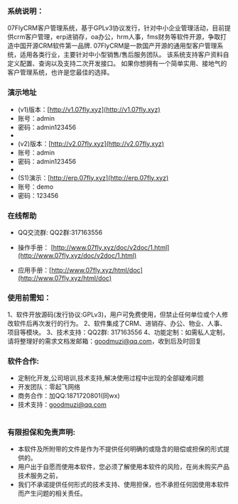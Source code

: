 ###  系统说明： 


07FlyCRM客户管理系统，基于GPLv3协议发行，针对中小企业管理活动，目前提供crm客户管理，erp进销存，oa办公，hrm人事，fms财务等软件开源，争取打造中国开源CRM软件第一品牌.
07FlyCRM是一款国产开源的通用型客户管理系统，适用各类行业，主要针对中小型销售/售后服务团队。
该系统支持客户资料自定义配置、查询以及支持二次开发接口。
如果你想拥有一个简单实用、接地气的客户管理系统，也许是您最佳的选择。


### 演示地址


- (v1)版本：[http://v1.07fly.xyz](http://v1.07fly.xyz)
- 账号：admin
- 密码：admin123456
- 
- (v2)版本：[http://v2.07fly.xyz](http://v2.07fly.xyz)
- 账号：admin
- 密码：admin123456
- 
- (S1)演示：[http://erp.07fly.xyz](http://erp.07fly.xyz)
- 账号：demo
- 密码：123456


### 在线帮助


-  QQ交流群: QQ2群:317163556

-  操作手册： [http://www.07fly.xyz/doc/v2doc/1.html](http://www.07fly.xyz/doc/v2doc/1.html)

-  应用手册：[http://www.07fly.xyz/html/doc](http://www.07fly.xyz/html/doc)



### 使用前需知：

1、软件开放源码(发行协议:GPLv3)，用户可免费使用，但禁止任何单位或个人修改软件后再次发行的行为。
2、软件集成了CRM、进销存、办公、物业、人事、项目等模块。
3、技术支持：QQ2群: 317163556
4、功能定制：如需私人定制，请将整理好的需求文档发邮箱：goodmuzi@qq.com，收到后及时回复


### 软件合作:


- 定制化开发,公司培训,技术支持,解决使用过程中出现的全部疑难问题
- 开发团队：零起飞网络
- 商务合作：加QQ:1871720801(同wx)
- 技术支持：goodmuzi@qq.com

#

### 有限担保和免责声明:


- 本软件及所附带的文件是作为不提供任何明确的或隐含的赔偿或担保的形式提供的。
- 用户出于自愿而使用本软件，您必须了解使用本软件的风险，在尚未购买产品技术服务之前， 
- 我们不承诺提供任何形式的技术支持、使用担保，也不承担任何因使用本软件而产生问题的相关责任。
